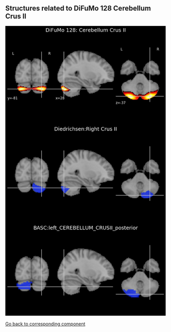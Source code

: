 


## Structures related to DiFuMo 128 Cerebellum Crus II

![96](96.jpg "Structures related to DiFuMo 128 Cerebellum Crus II")

[Go back to corresponding component](https://parietal-inria.github.io/DiFuMo/128/html/96.html)